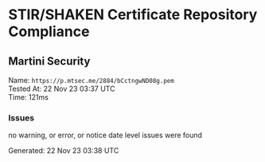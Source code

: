 # STIR/SHAKEN Certificate Repository Compliance

## Martini Security

Name: `https://p.mtsec.me/2884/bCctngwND08g.pem`\
Tested At: 22 Nov 23 03:37 UTC\
Time: 121ms

### Issues

no warning, or error, or notice date level issues were found

Generated: 22 Nov 23 03:38 UTC
